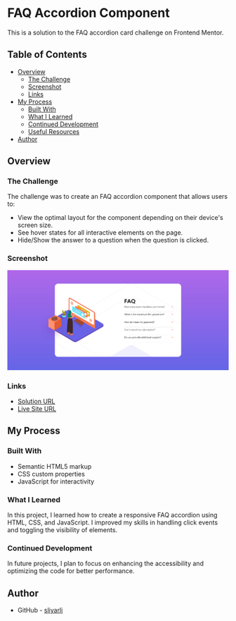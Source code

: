 # FAQ Accordion Component

This is a solution to the FAQ accordion card challenge on Frontend Mentor.

## Table of Contents

- [Overview](#overview)
  - [The Challenge](#the-challenge)
  - [Screenshot](#screenshot)
  - [Links](#links)
- [My Process](#my-process)
  - [Built With](#built-with)
  - [What I Learned](#what-i-learned)
  - [Continued Development](#continued-development)
  - [Useful Resources](#useful-resources)
- [Author](#author)

## Overview

### The Challenge

The challenge was to create an FAQ accordion component that allows users to:

- View the optimal layout for the component depending on their device's screen size.
- See hover states for all interactive elements on the page.
- Hide/Show the answer to a question when the question is clicked.

### Screenshot

![Screenshot](./screenshot.png)

### Links

- [Solution URL](https://github.com/sliyarli/FAQ-Accordion-Component)
- [Live Site URL](https://sliyarli.github.io/FAQ-Accordion-Component/)

## My Process

### Built With

- Semantic HTML5 markup
- CSS custom properties
- JavaScript for interactivity

### What I Learned

In this project, I learned how to create a responsive FAQ accordion using HTML, CSS, and JavaScript. I improved my skills in handling click events and toggling the visibility of elements.

### Continued Development

In future projects, I plan to focus on enhancing the accessibility and optimizing the code for better performance.

## Author

- GitHub - [sliyarli](https://github.com/sliyarli)

